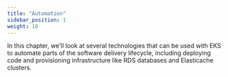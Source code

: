 ```yaml
---
title: "Automation"
sidebar_position: 1
weight: 10
---
```


In this chapter, we'll look at several technologies that can be used with EKS to automate parts of the software delivery lifecycle, including deploying code and provisioning infrastructure like RDS databases and Elasticache clusters.
